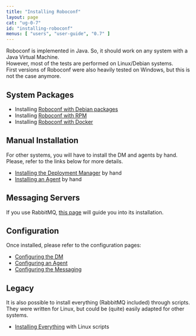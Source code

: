 ```yaml
---
title: "Installing Roboconf"
layout: page
cat: "ug-0-7"
id: "installing-roboconf"
menus: [ "users", "user-guide", "0.7" ]
---
```


Roboconf is implemented in Java. So, it should work on any system with a Java Virtual Machine.  
However, most of the tests are performed on Linux/Debian systems.  
First versions of Roboconf were also heavily tested on Windows, but this is not the case anymore.


## System Packages

* Installing [Roboconf with Debian packages](installing-roboconf-with-debian-packages.html)
* Installing [Roboconf with RPM](installing-roboconf-with-rpm.html)
* Installing [Roboconf with Docker](installing-roboconf-with-docker.html)


## Manual Installation

For other systems, you will have to install the DM and agents by hand.  
Please, refer to the links below for more details.

* [Installing the Deployment Manager](installing-the-deployment-manager.html) by hand
* [Installing an Agent](installing-an-agent.html) by hand


## Messaging Servers

If you use RabbitMQ, [this page](installing-rabbit-mq.html) will guide you into its installation.


## Configuration

Once installed, please refer to the configuration pages:

* [Configuring the DM](configuring-the-deployment-manager.html)
* [Configuring an Agent](configuring-an-agent.html)
* [Configuring the Messaging](configuring-the-messaging.html)


## Legacy

It is also possible to install everything (RabbitMQ included) through scripts.  
They were written for Linux, but could be (quite) easily adapted for other systems.

* [Installing Everything](installing-everything-with-scripts.html) with Linux scripts
